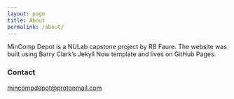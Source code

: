 ```yaml
---
layout: page
title: About
permalink: /about/
---
```


MinComp Depot is a NULab capstone project by RB Faure. The website was built using Barry Clark’s Jekyll Now template and lives on GitHub Pages. 

### Contact

[mincompdepot@protonmail.com](mailto:mincompdepot@protonmail.com)
